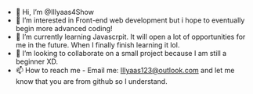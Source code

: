 - 👋 Hi, I’m @Illyaas4Show
- 👀 I’m interested in Front-end web development but i hope to eventually begin more advanced coding!
- 🌱 I’m currently learning Javascrpit. It will open a lot of opportunities for me in the future. When I finally finish learning it lol.
- 💞️ I’m looking to collaborate on a small project because I am still a beginner XD.
- 📫 How to reach me - Email me: Illyaas123@outlook.com and let me know that you are from github so I understand.

<!---
Illyaas4Show/Illyaas4Show is a ✨ special ✨ repository because its `README.md` (this file) appears on your GitHub profile.
You can click the Preview link to take a look at your changes.
--->
